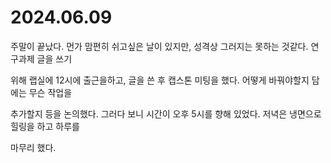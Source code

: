 # 2024.06.09

주말이 끝났다. 먼가 맘편히 쉬고싶은 날이 있지만, 성격상 그러지는 못하는 것같다. 연구과제 글을 쓰기

위해 랩실에 12시에 출근을하고, 글을 쓴 후 캡스톤 미팅을 했다. 어떻게 바꿔야할지 담에는 무슨 작업을&#x20;

추가할지 등을 논의했다. 그러다 보니 시간이 오후 5시를 향해 있었다. 저녁은 냉면으로 힐링을 하고 하루를

마무리 했다.
